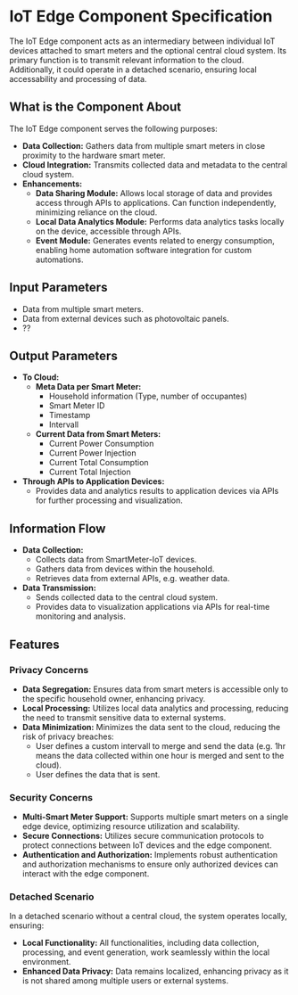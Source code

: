 # IoT Edge Component Specification

The IoT Edge component acts as an intermediary between individual IoT devices attached to smart meters and the optional central cloud system. Its primary function is to transmit relevant information to the cloud. Additionally, it could operate in a detached scenario, ensuring local accessability and processing of data.

## What is the Component About

The IoT Edge component serves the following purposes:

- **Data Collection:** Gathers data from multiple smart meters in close proximity to the hardware smart meter.
- **Cloud Integration:** Transmits collected data and metadata to the central cloud system.
- **Enhancements:**
  - **Data Sharing Module:** Allows local storage of data and provides access through APIs to applications. Can function independently, minimizing reliance on the cloud.
  - **Local Data Analytics Module:** Performs data analytics tasks locally on the device, accessible through APIs.
  - **Event Module:** Generates events related to energy consumption, enabling home automation software integration for custom automations.

## Input Parameters

- Data from multiple smart meters.
- Data from external devices such as photovoltaic panels.
- ??

## Output Parameters

- **To Cloud:**
  - **Meta Data per Smart Meter:**
    - Household information (Type, number of occupantes)
    - Smart Meter ID
    - Timestamp
    - Intervall
  - **Current Data from Smart Meters:**
    - Current Power Consumption
    - Current Power Injection
    - Current Total Consumption
    - Current Total Injection
- **Through APIs to Application Devices:**
  - Provides data and analytics results to application devices via APIs for further processing and visualization.

## Information Flow

- **Data Collection:**
  - Collects data from SmartMeter-IoT devices.
  - Gathers data from devices within the household.
  - Retrieves data from external APIs, e.g. weather data.
- **Data Transmission:**
  - Sends collected data to the central cloud system.
  - Provides data to visualization applications via APIs for real-time monitoring and analysis.

## Features

### Privacy Concerns

- **Data Segregation:** Ensures data from smart meters is accessible only to the specific household owner, enhancing privacy.
- **Local Processing:** Utilizes local data analytics and processing, reducing the need to transmit sensitive data to external systems.
- **Data Minimization:** Minimizes the data sent to the cloud, reducing the risk of privacy breaches:
  - User defines a custom intervall to merge and send the data (e.g. 1hr means the data collected within one hour is merged and sent to the cloud).
  - User defines the data that is sent.

### Security Concerns

- **Multi-Smart Meter Support:** Supports multiple smart meters on a single edge device, optimizing resource utilization and scalability.
- **Secure Connections:** Utilizes secure communication protocols to protect connections between IoT devices and the edge component.
- **Authentication and Authorization:** Implements robust authentication and authorization mechanisms to ensure only authorized devices can interact with the edge component.

### Detached Scenario

In a detached scenario without a central cloud, the system operates locally, ensuring:

- **Local Functionality:** All functionalities, including data collection, processing, and event generation, work seamlessly within the local environment.
- **Enhanced Data Privacy:** Data remains localized, enhancing privacy as it is not shared among multiple users or external systems.
